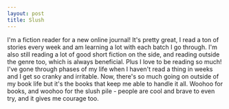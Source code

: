 ```yaml
---
layout: post
title: Slush	
---
```


I'm a fiction reader for a new online journal! It's pretty great, I read a ton of stories every week and am learning a lot with each batch I go through. I'm also still reading a lot of good short fiction on the side, and reading outside the genre too, which is always beneficial. Plus I love to be reading so much! I've gone through phases of my life when I haven't read a thing in weeks and I get so cranky and irritable. Now, there's so much going on outside of my book life but it's the books that keep me able to handle it all. Woohoo for books, and woohoo for the slush pile - people are cool and brave to even try, and it gives me courage too.

 
